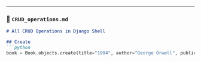 
---

### 📄 `CRUD_operations.md`
```markdown
# All CRUD Operations in Django Shell

## Create
```python
book = Book.objects.create(title="1984", author="George Orwell", publication_year=1949)
